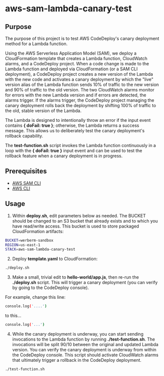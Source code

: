 # aws-sam-lambda-canary-test

## Purpose

The purpose of this project is to test AWS CodeDeploy's canary deployment method for a Lambda function. 

Using the AWS Serverless Application Model (SAM), we deploy a CloudFormation template that creates a Lambda function, CloudWatch alarms, and a CodeDeploy project. When a code change is made to the Lambda function and deployed via CloudFormation (or a SAM CLI deployment), a CodeDeploy project creates a new version of the Lambda with the new code and activates a canary deployment by which the "live" version alias of the Lambda function sends 10% of traffic to the new version and 90% of traffic to the old version. The two CloudWatch alarms monitor for errors with the new Lambda version and if errors are detected, the alarms trigger. If the alarms trigger, the CodeDeploy project managing the canary deployment rolls back the deployment by shifting 100% of traffic to the old, stable version of the Lambda. 

The Lambda is designed to intentionally throw an error if the input event contains **{ doFail: true }**; otherwise, the Lambda returns a success message. This allows us to deliberately test the canary deployment's rollback capability. 

The **test-function.sh** script invokes the Lambda function continuously in a loop with the **{ doFail: true }** input event and can be used to test the rollback feature when a canary deployment is in progress. 

## Prerequisites

* [AWS SAM CLI](https://docs.aws.amazon.com/serverless-application-model/latest/developerguide/serverless-sam-cli-install.html)
* [AWS CLI](https://docs.aws.amazon.com/cli/latest/userguide/install-macos.html)

## Usage

1. Within **deploy.sh**, edit parameters below as needed. The BUCKET should be changed to an S3 bucket that already exists and to which you have read/write access. This bucket is used to store packaged CloudFormation artifacts:

```sh
BUCKET=werberm-sandbox
REGION=us-east-1
STACK=aws-sam-lambda-canary-test
```

2. Deploy **template.yaml** to CloudFormation:

```sh
./deploy.sh
```

3. Make a small, trivial edit to **hello-world/app.js**, then re-run the **./deploy.sh** script. This will trigger a canary deployment (you can verify by going to the CodeDeploy console).

For example, change this line:

```sh
console.log('....')
```

to this...

```sh
console.log('...')
```

4. While the canary deployment is underway, you can start sending invocations to the Lambda function by running **./test-function.sh**. The invocations will be split 90/10 between the original and updated Lambda version. You can verify the canary deployment is underway from within the CodeDeploy console. This script should activate CloudWatch alarms that ultimately trigger a rollback in the CodeDeploy deployment. 

```sh
./test-function.sh
```